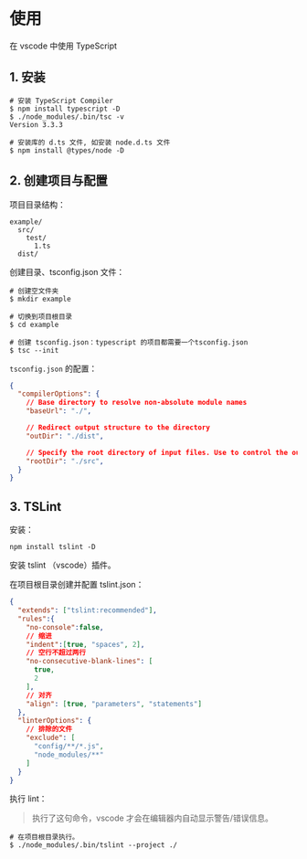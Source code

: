 # 使用

在 vscode 中使用 TypeScript

## 1. 安装

```shell
# 安装 TypeScript Compiler
$ npm install typescript -D
$ ./node_modules/.bin/tsc -v
Version 3.3.3

# 安装库的 d.ts 文件, 如安装 node.d.ts 文件
$ npm install @types/node -D
```

## 2. 创建项目与配置

项目目录结构：

```text
example/
  src/
    test/
      1.ts
  dist/
```

创建目录、tsconfig.json 文件：

```shell
# 创建空文件夹
$ mkdir example

# 切换到项目根目录
$ cd example

# 创建 tsconfig.json：typescript 的项目都需要一个tsconfig.json
$ tsc --init
```

`tsconfig.json` 的配置：

```json
{
  "compilerOptions": {
    // Base directory to resolve non-absolute module names
    "baseUrl": "./",

    // Redirect output structure to the directory
    "outDir": "./dist",

    // Specify the root directory of input files. Use to control the output directory structure with --outDir. 
    "rootDir": "./src",
  }
}
```

## 3. TSLint

安装：

```shell
npm install tslint -D
```

安装 tslint （vscode）插件。

在项目根目录创建并配置 tslint.json：

```json
{
  "extends": ["tslint:recommended"],
  "rules":{
    "no-console":false,
    // 缩进
    "indent":[true, "spaces", 2],
    // 空行不超过两行
    "no-consecutive-blank-lines": [
      true,
      2
    ],
    // 对齐
    "align": [true, "parameters", "statements"]
  },
  "linterOptions": {
    // 排除的文件
    "exclude": [
      "config/**/*.js",
      "node_modules/**"
    ]
  }
}
```

执行 lint：

>执行了这句命令，vscode 才会在编辑器内自动显示警告/错误信息。

```shell
# 在项目根目录执行。
$ ./node_modules/.bin/tslint --project ./
```